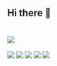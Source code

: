 ## Hi there 👋

<!--
**dutkyobot/dutkyobot** is a ✨ _special_ ✨ repository because its `README.md` (this file) appears on your GitHub profile.

Here are some ideas to get you started:

- 🔭 I’m currently working on ...
- 🌱 I’m currently learning ...
- 👯 I’m looking to collaborate on ...
- 🤔 I’m looking for help with ...
- 💬 Ask me about ...
- 📫 How to reach me: ...
- 😄 Pronouns: ...
- ⚡ Fun fact: ...
-->
# <img src="https://img.shields.io/badge/기술명-색상코드?style=flat-square&logo=로고&logoColor=색상"/>
<img src="https://img.shields.io/badge/Chatgpt-D9D9D9?style=flat-square&logo=OpenAI&logoColor=333333"/>
<img src="https://img.shields.io/badge/HTML-E34F26?style=flat-square&logo=HTMX&logoColor=white"/>
<img src="https://img.shields.io/badge/CSS-1572B6?style=flat-square&logo=CSS3&logoColor=white"/>
<img src="https://img.shields.io/badge/JS-F7DF1E?style=flat-square&logo=JSS&logoColor=white"/>
<img src="https://img.shields.io/badge/Python (포기 함)-ffdf76?style=flat-square&logo=Python&logoColor=#3776AB"/>
